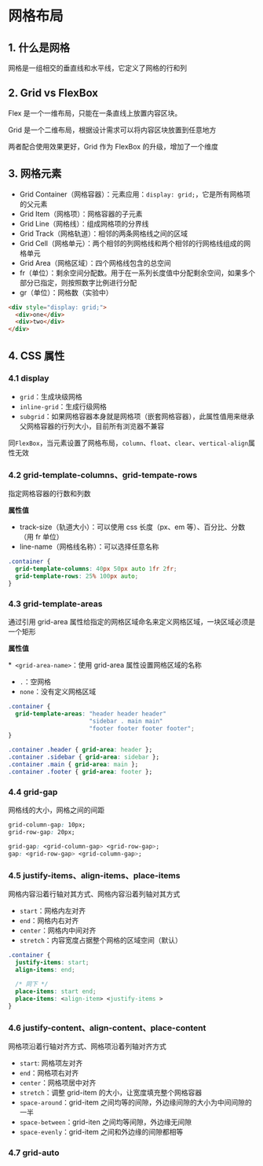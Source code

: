 # 网格布局

## 1. 什么是网格

网格是一组相交的垂直线和水平线，它定义了网格的行和列

## 2. Grid vs FlexBox

Flex 是一个一维布局，只能在一条直线上放置内容区块。

Grid 是一个二维布局，根据设计需求可以将内容区块放置到任意地方

两者配合使用效果更好，Grid 作为 FlexBox 的升级，增加了一个维度

## 3. 网格元素

* Grid Container（网格容器）：元素应用：`display: grid;`，它是所有网格项的父元素
* Grid Item（网格项）：网格容器的子元素
* Grid Line（网格线）：组成网格项的分界线
* Grid Track（网格轨道）：相邻的两条网格线之间的区域
* Grid Cell（网格单元）：两个相邻的列网格线和两个相邻的行网格线组成的网格单元
* Grid Area（网格区域）：四个网格线包含的总空间
* fr（单位）：剩余空间分配数。用于在一系列长度值中分配剩余空间，如果多个部分已指定，则按照数字比例进行分配
* gr（单位）：网格数（实验中）


```html
<div style="display: grid;">
  <div>one</div>
  <div>two</div>
</div>

```

## 4. CSS 属性

### 4.1 display

* `grid`：生成块级网格
* `inline-grid`：生成行级网格
* `subgrid`：如果网格容器本身就是网格项（嵌套网格容器），此属性值用来继承父网格容器的行列大小，目前所有浏览器不兼容

同`FlexBox`，当元素设置了网格布局，`column`、`float`、`clear`、`vertical-align`属性无效

### 4.2 grid-template-columns、grid-tempate-rows

指定网格容器的行数和列数

**属性值**

* track-size（轨道大小）：可以使用 css 长度（px、em 等）、百分比、分数（用 fr 单位）
* line-name（网格线名称）：可以选择任意名称

```css
.container {
  grid-template-columns: 40px 50px auto 1fr 2fr;
  grid-template-rows: 25% 100px auto;
}
```

### 4.3 grid-template-areas

通过引用 grid-area 属性给指定的网格区域命名来定义网格区域，一块区域必须是一个矩形

**属性值**

*` <grid-area-name>`：使用 grid-area 属性设置网格区域的名称
* `.`：空网格
* `none`：没有定义网格区域

```css
.container {
  grid-template-areas: "header header header"
                       "sidebar . main main"
                       "footer footer footer footer";
}

.container .header { grid-area: header };
.container .sidebar { grid-area: sidebar };
.container .main { grid-area: main };
.container .footer { grid-area: footer }; 
``` 

### 4.4 grid-gap

网格线的大小，网格之间的间距

```css
grid-column-gap: 10px;
grid-row-gap: 20px;

grid-gap: <grid-column-gap> <grid-row-gap>;
gap: <grid-row-gap> <grid-column-gap>;
```

### 4.5 justify-items、align-items、place-items

网格内容沿着行轴对其方式、网格内容沿着列轴对其方式

* `start`：网格内左对齐
* `end`：网格内右对齐
* `center`：网格内中间对齐
* `stretch`：内容宽度占据整个网格的区域空间（默认）


```css
.container {
  justify-items: start;
  align-items: end;
  
  /* 同下 */
  place-items: start end;
  place-items: <align-item> <justify-items >
}
```

### 4.6 justify-content、align-content、place-content

网格项沿着行轴对齐方式、网格项沿着列轴对齐方式

* `start`: 网格项左对齐
* `end`：网格项右对齐
* `center`：网格项居中对齐
* `stretch`：调整 grid-item 的大小，让宽度填充整个网格容器
* `space-around`：grid-item 之间均等的间隙，外边缘间隙的大小为中间间隙的一半
* `space-between`：grid-iten 之间均等间隙，外边缘无间隙
* `space-evenly`：grid-item 之间和外边缘的间隙都相等

### 4.7 grid-auto

